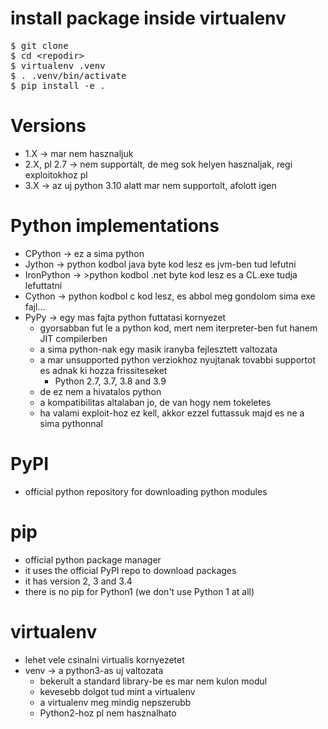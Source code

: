 # install package inside virtualenv
<pre>
$ git clone <repo> <repodir>
$ cd &lt;repodir&gt;
$ virtualenv .venv
$ . .venv/bin/activate
$ pip install -e .
</pre>
# Versions
* 1.X -> mar nem hasznaljuk
* 2.X, pl 2.7 -> nem supportalt, de meg sok helyen hasznaljak, regi exploitokhoz pl
* 3.X -> az uj python 3.10 alatt mar nem supportolt, afolott igen
# Python implementations
* CPython -> ez a sima python
* Jython -> python kodbol java byte kod lesz es jvm-ben tud lefutni
* IronPython -> >python kodbol .net byte kod lesz es a CL.exe tudja lefuttatni
* Cython -> python kodbol c kod lesz, es abbol meg gondolom sima exe fajl...
* PyPy -> egy mas fajta python futtatasi kornyezet
  * gyorsabban fut le a python kod, mert nem iterpreter-ben fut hanem JIT compilerben 
  * a sima python-nak egy masik iranyba fejlesztett valtozata
  * a mar unsupported python verziokhoz nyujtanak tovabbi supportot es adnak ki hozza frissiteseket
    * Python 2.7, 3.7, 3.8 and 3.9
  * de ez nem a hivatalos python
  * a kompatibilitas altalaban jo, de van hogy nem tokeletes
  * ha valami exploit-hoz ez kell, akkor ezzel futtassuk majd es ne a sima pythonnal
# PyPI
* official python repository for downloading python modules
# pip
* official python package manager
* it uses the official PyPI repo to download packages
* it has version 2, 3 and 3.4
* there is no pip for Python1 (we don't use Python 1 at all)
# virtualenv
* lehet vele csinalni virtualis kornyezetet
* venv -> a python3-as uj valtozata
  * bekerult a standard library-be es mar nem kulon modul
  * kevesebb dolgot tud mint a virtualenv
  * a virtualenv meg mindig nepszerubb
  * Python2-hoz pl nem hasznalhato
